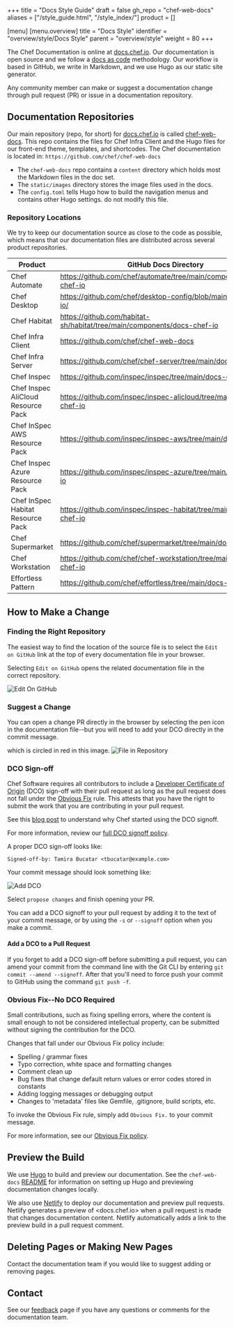 +++
title = "Docs Style Guide"
draft = false
gh_repo = "chef-web-docs"
aliases = ["/style_guide.html", "/style_index/"]
product = []

[menu]
  [menu.overview]
    title = "Docs Style"
    identifier = "overview/style/Docs Style"
    parent = "overview/style"
    weight = 80
+++

<!-- markdownlint-disable-file MD013 -->

The Chef Documentation is online at [docs.chef.io](https://docs.chef.io).
Our documentation is open source and we follow a [docs as code](https://www.docslikecode.com/) methodology.
Our workflow is based in GitHub, we write in Markdown, and we use Hugo as our static site generator.

Any community member can make or suggest a documentation change through pull request (PR) or issue in a documentation repository.

## Documentation Repositories

Our main repository (repo, for short) for [docs.chef.io](https://docs.chef.io) is called [chef-web-docs](https://github.com/chef/chef-web-docs). This repo contains the files for Chef Infra Client and the Hugo files for our front-end theme, templates, and shortcodes. The Chef documentation is located in: `https://github.com/chef/chef-web-docs`

- The `chef-web-docs` repo contains a `content` directory which holds most the Markdown files in the doc set.
- The `static/images` directory stores the image files used in the docs.
- The `config.toml` tells Hugo how to build the navigation menus and contains other Hugo settings. do not modify this file.

### Repository Locations

We try to keep our documentation source as close to the code as possible, which means that our documentation files are distributed across several product repositories.

<!-- markdownlint-disable -->
| Product | GitHub Docs Directory |
|---------|-----------------------|
| Chef Automate |https://github.com/chef/automate/tree/main/components/docs-chef-io|
| Chef Desktop |https://github.com/chef/desktop-config/blob/main/docs-chef-io/|
| Chef Habitat |https://github.com/habitat-sh/habitat/tree/main/components/docs-chef-io|
| Chef Infra Client |https://github.com/chef/chef-web-docs|
| Chef Infra Server |https://github.com/chef/chef-server/tree/main/docs-chef-io|
| Chef Inspec| https://github.com/inspec/inspec/tree/main/docs-chef-io|
| Chef Inspec AliCloud Resource Pack | https://github.com/inspec/inspec-alicloud/tree/main/docs-chef-io|
| Chef InSpec AWS Resource Pack| https://github.com/inspec/inspec-aws/tree/main/docs-chef-io|
| Chef Inspec Azure Resource Pack| https://github.com/inspec/inspec-azure/tree/main/docs-chef-io|
| Chef InSpec Habitat Resource Pack | https://github.com/inspec/inspec-habitat/tree/main/docs-chef-io|
| Chef Supermarket | https://github.com/chef/supermarket/tree/main/docs-chef-io |
| Chef Workstation| https://github.com/chef/chef-workstation/tree/main/docs-chef-io|
| Effortless Pattern |https://github.com/chef/effortless/tree/main/docs-chef-io|
<!-- markdownlint-enable -->

## How to Make a Change

### Finding the Right Repository

The easiest way to find the location of the source file is to select the `Edit on GitHub` link at the top of every documentation file in your browser.

Selecting `Edit on GitHub` opens the related documentation file in the correct repository.

![Edit On GitHub](/images/edit_on_github.png)

### Suggest a Change

You can open a change PR directly in the browser by selecting the pen icon in the documentation file--but you will need to add your DCO directly in the commit message.

which is circled in red in this image.
![File in Repository](/images/file_in_repo.png)

### DCO Sign-off

Chef Software requires all contributors to include a [Developer Certificate of Origin](https://developercertificate.org/) (DCO) sign-off with their pull request as long as the pull request does not fall under the [Obvious Fix](#obvious-fix) rule. This attests that you have the right to submit the work that you are contributing in your pull request.

See this [blog post](https://blog.chef.io/2016/09/19/introducing-developer-certificate-of-origin/) to understand why Chef started using the DCO signoff.

For more information, review our [full DCO signoff policy](https://github.com/chef/chef/blob/main/CONTRIBUTING.md#developer-certification-of-origin-dco).

A proper DCO sign-off looks like:

`Signed-off-by: Tamira Bucatar <tbucatar@example.com>`

Your commit message should look something like:

![Add DCO](/images/add_DCO.png)

Select `propose changes` and finish opening your PR.

You can add a DCO signoff to your pull request by adding it to the text of your commit message, or by using the `-s` or `--signoff` option when you make a commit.

#### Add a DCO to a Pull Request

If you forget to add a DCO sign-off before submitting a pull request, you can amend your commit from the command line with the Git CLI by entering `git commit --amend --signoff`. After that you'll need to force push your commit to GitHub using the command `git push -f`.

### Obvious Fix--No DCO Required

Small contributions, such as fixing spelling errors, where the content is small enough to not be considered intellectual property, can be submitted without signing the contribution for the DCO.

Changes that fall under our Obvious Fix policy include:

- Spelling / grammar fixes
- Typo correction, white space and formatting changes
- Comment clean up
- Bug fixes that change default return values or error codes stored in constants
- Adding logging messages or debugging output
- Changes to 'metadata' files like Gemfile, .gitignore, build scripts, etc.

To invoke the Obvious Fix rule, simply add `Obvious Fix.` to your commit message.

For more information, see our [Obvious Fix policy](https://github.com/chef/chef/blob/main/CONTRIBUTING.md#chef-obvious-fix-policy).

## Preview the Build

We use [Hugo](https://gohugo.io/documentation/) to build and preview our documentation. See the `chef-web-docs` [README](https://github.com/chef/chef-web-docs#local-development-environment) for information on setting up Hugo and previewing documentation changes locally.

We also use [Netlify](https://docs.netlify.com/) to deploy our documentation and preview pull requests. Netlify generates a preview of <docs.chef.io> when a pull request is made that changes documentation content. Netlify automatically adds a link to the preview build in a pull request comment.

## Deleting Pages or Making New Pages

Contact the documentation team if you would like to suggest adding or removing pages.

## Contact

See our [feedback](/feedback/) page if you have any questions or comments for the documentation team.

